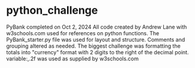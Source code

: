 # python_challenge

PyBank completed on Oct 2, 2024
All code created by Andrew Lane with w3schools.com used for references on python functions.
The PyBank_starter.py file was used for layout and structure. Comments and grouping altered as needed.
The biggest challenge was formatting the totals into "currency" format with 2 digits to the right of the decimal point. variable:,.2f was used as supplied by w3schools.com


